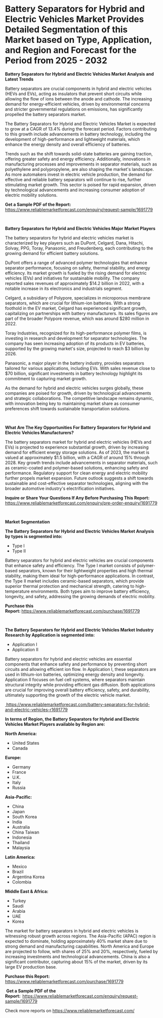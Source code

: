 <p><h1>Battery Separators for Hybrid and Electric Vehicles Market Provides Detailed Segmentation of this Market based on Type, Application, and Region and Forecast for the Period from 2025 - 2032</h1></p><p><strong>Battery Separators for Hybrid and Electric Vehicles Market Analysis and Latest Trends</strong></p>
<p><p>Battery separators are crucial components in hybrid and electric vehicles (HEVs and EVs), acting as insulators that prevent short circuits while allowing the flow of ions between the anode and cathode. The increasing demand for energy-efficient vehicles, driven by environmental concerns and stricter governmental regulations on emissions, has significantly propelled the battery separators market. </p><p>The Battery Separators for Hybrid and Electric Vehicles Market is expected to grow at a CAGR of 13.4% during the forecast period. Factors contributing to this growth include advancements in battery technology, including the development of high-performance and lightweight materials, which enhance the energy density and overall efficiency of batteries. </p><p>Trends such as the shift towards solid-state batteries are gaining traction, offering greater safety and energy efficiency. Additionally, innovations in manufacturing processes and improvements in separator materials, such as polyethylene and polypropylene, are also shaping the market's landscape. As more automakers invest in electric vehicle production, the demand for effective and reliable battery separators will continue to rise, further stimulating market growth. This sector is poised for rapid expansion, driven by technological advancements and increasing consumer adoption of electric mobility solutions.</p></p>
<p><strong>Get a Sample PDF of the Report:&nbsp;</strong> <a href="https://www.reliablemarketforecast.com/enquiry/request-sample/1691779?utm_campaign=1167&utm_medium=2&utm_source=Github&utm_content=ia&utm_term=07012025&utm_id=battery-separators-for-hybrid-and-electric-vehicles">https://www.reliablemarketforecast.com/enquiry/request-sample/1691779</a></p>
<p>&nbsp;</p>
<p><strong>Battery Separators for Hybrid and Electric Vehicles Major Market Players</strong></p>
<p><p>The battery separators for hybrid and electric vehicles market is characterized by key players such as DuPont, Celgard, Dana, Hitachi, Solvay, PPG, Toray, Panasonic, and Freudenberg, each contributing to the growing demand for efficient battery solutions.</p><p>DuPont offers a range of advanced polymer technologies that enhance separator performance, focusing on safety, thermal stability, and energy efficiency. Its market growth is fueled by the rising demand for electric vehicles (EVs) and initiatives for sustainable mobility. The company reported sales revenues of approximately $14.2 billion in 2022, with a notable increase in its electronics and industrials segment.</p><p>Celgard, a subsidiary of Polypore, specializes in microporous membrane separators, which are crucial for lithium-ion batteries. With a strong foothold in the EV market, Celgard has experienced significant growth, capitalizing on partnerships with battery manufacturers. Its sales figures are part of the broader Polypore revenue, which was around $280 million in 2022.</p><p>Toray Industries, recognized for its high-performance polymer films, is investing in research and development for separator technologies. The company has seen increasing adoption of its products in EV batteries, supported by the growing market's size, projected to reach $3 billion by 2026.</p><p>Panasonic, a major player in the battery industry, provides separators tailored for various applications, including EVs. With sales revenue close to $70 billion, significant investments in battery technology highlight its commitment to capturing market growth.</p><p>As the demand for hybrid and electric vehicles surges globally, these companies are poised for growth, driven by technological advancements and strategic collaborations. The competitive landscape remains dynamic, with innovation being key to maintaining market share as consumer preferences shift towards sustainable transportation solutions.</p></p>
<p>&nbsp;</p>
<p><strong>What Are The Key Opportunities For Battery Separators for Hybrid and Electric Vehicles Manufacturers?</strong></p>
<p><p>The battery separators market for hybrid and electric vehicles (HEVs and EVs) is projected to experience substantial growth, driven by increasing demand for efficient energy storage solutions. As of 2023, the market is valued at approximately $1.5 billion, with a CAGR of around 15% through 2028. Key growth trends include advancements in separator materials, such as ceramic-coated and polymer-based solutions, enhancing safety and performance. Regulatory support for clean energy and electric mobility further propels market expansion. Future outlook suggests a shift towards sustainable and cost-effective separator technologies, aligning with the broader automotive industry's electrification initiatives.</p></p>
<p><strong>Inquire or Share Your Questions If Any Before Purchasing This Report:</strong> <a href="https://www.reliablemarketforecast.com/enquiry/pre-order-enquiry/1691779?utm_campaign=1167&utm_medium=2&utm_source=Github&utm_content=ia&utm_term=07012025&utm_id=battery-separators-for-hybrid-and-electric-vehicles">https://www.reliablemarketforecast.com/enquiry/pre-order-enquiry/1691779</a></p>
<p>&nbsp;</p>
<p><strong>Market Segmentation</strong></p>
<p><strong>The Battery Separators for Hybrid and Electric Vehicles Market Analysis by types is segmented into:</strong></p>
<p><ul><li>Type I</li><li>Type II</li></ul></p>
<p><p>Battery separators for hybrid and electric vehicles are crucial components that enhance safety and efficiency. The Type I market consists of polymer-based separators, known for their lightweight properties and high thermal stability, making them ideal for high-performance applications. In contrast, the Type II market includes ceramic-based separators, which provide superior thermal protection and mechanical strength, catering to high-temperature environments. Both types aim to improve battery efficiency, longevity, and safety, addressing the growing demands of electric mobility.</p></p>
<p><strong>Purchase this Report:&nbsp;</strong><a href="https://www.reliablemarketforecast.com/purchase/1691779?utm_campaign=1167&utm_medium=2&utm_source=Github&utm_content=ia&utm_term=07012025&utm_id=battery-separators-for-hybrid-and-electric-vehicles">https://www.reliablemarketforecast.com/purchase/1691779</a></p>
<p>&nbsp;</p>
<p><strong>The Battery Separators for Hybrid and Electric Vehicles Market Industry Research by Application is segmented into:</strong></p>
<p><ul><li>Application I</li><li>Application II</li></ul></p>
<p><p>Battery separators for hybrid and electric vehicles are essential components that enhance safety and performance by preventing short circuits and allowing efficient ion flow. In Application I, these separators are used in lithium-ion batteries, optimizing energy density and longevity. Application II focuses on fuel cell systems, where separators maintain structural integrity while providing efficient gas diffusion. Both applications are crucial for improving overall battery efficiency, safety, and durability, ultimately supporting the growth of the electric vehicle market.</p></p>
<p><a href="https://www.reliablemarketforecast.com/battery-separators-for-hybrid-and-electric-vehicles-r1691779?utm_campaign=1167&utm_medium=2&utm_source=Github&utm_content=ia&utm_term=07012025&utm_id=battery-separators-for-hybrid-and-electric-vehicles">&nbsp;https://www.reliablemarketforecast.com/battery-separators-for-hybrid-and-electric-vehicles-r1691779</a></p>
<p><strong>In terms of Region, the Battery Separators for Hybrid and Electric Vehicles Market Players available by Region are:</strong></p>
<p>
    <p> <strong> North America: </strong>
        <ul>
            <li>United States</li>
            <li>Canada</li>
        </ul>
        </p> 
    <p> <strong> Europe: </strong>
        <ul>
            <li>Germany</li>
            <li>France</li>
            <li>U.K.</li>
            <li>Italy</li>
            <li>Russia</li>
        </ul>
        </p> 
    <p> <strong> Asia-Pacific: </strong>
        <ul>
            <li>China</li>
            <li>Japan</li>
            <li>South Korea</li>
            <li>India</li>
            <li>Australia</li>
            <li>China Taiwan</li>
            <li>Indonesia</li>
            <li>Thailand</li>
            <li>Malaysia</li>
        </ul>
        </p> 
    <p> <strong> Latin America: </strong>
        <ul>
            <li>Mexico</li>
            <li>Brazil</li>
            <li>Argentina Korea</li>
            <li>Colombia</li>
        </ul>
        </p> 
    <p> <strong> Middle East & Africa: </strong>
        <ul>
            <li>Turkey</li>
            <li>Saudi</li>
            <li>Arabia</li>
            <li>UAE</li>
            <li>Korea</li>
        </ul>
    </p>
    </p>
<p><p>The market for battery separators in hybrid and electric vehicles is witnessing robust growth across regions. The Asia-Pacific (APAC) region is expected to dominate, holding approximately 40% market share due to strong demand and manufacturing capabilities. North America and Europe are projected to follow, with shares of 25% and 20%, respectively, fueled by increasing investments and technological advancements. China is also a significant contributor, capturing about 15% of the market, driven by its large EV production base.</p></p>
<p><strong>Purchase this Report: </strong><a href="https://www.reliablemarketforecast.com/purchase/1691779?utm_campaign=1167&utm_medium=2&utm_source=Github&utm_content=ia&utm_term=07012025&utm_id=battery-separators-for-hybrid-and-electric-vehicles">https://www.reliablemarketforecast.com/purchase/1691779</a></p>
<p>&nbsp;<strong>Get a Sample PDF of the Report:&nbsp;&nbsp;</strong><a href="https://www.reliablemarketforecast.com/enquiry/request-sample/1691779?utm_campaign=1167&utm_medium=2&utm_source=Github&utm_content=ia&utm_term=07012025&utm_id=battery-separators-for-hybrid-and-electric-vehicles">https://www.reliablemarketforecast.com/enquiry/request-sample/1691779</a></p>
<p><strong></strong></p>
<p>Check more reports on <a href="https://www.reliablemarketforecast.com/?utm_campaign=1167&utm_medium=2&utm_source=Github&utm_content=ia&utm_term=07012025&utm_id=battery-separators-for-hybrid-and-electric-vehicles">https://www.reliablemarketforecast.com/</a></p>